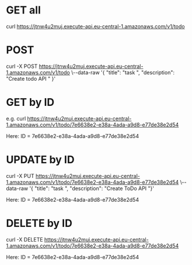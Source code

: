 
# GET all
curl https://jtnw4u2muj.execute-api.eu-central-1.amazonaws.com/v1/todo

# POST 
curl -X POST https://jtnw4u2muj.execute-api.eu-central-1.amazonaws.com/v1/todo \\--data-raw '{ "title": "task ", "description": "Create todo API " }'

# GET by ID
e.g. curl https://jtnw4u2muj.execute-api.eu-central-1.amazonaws.com/v1/todo/7e6638e2-e38a-4ada-a9d8-e77de38e2d54

Here: ID = 7e6638e2-e38a-4ada-a9d8-e77de38e2d54

# UPDATE by ID
curl -X PUT https://jtnw4u2muj.execute-api.eu-central-1.amazonaws.com/v1/todo/7e6638e2-e38a-4ada-a9d8-e77de38e2d54 \\--data-raw '{ "title": "task ", "description": "Create ToDo API "}'

Here: ID = 7e6638e2-e38a-4ada-a9d8-e77de38e2d54


# DELETE by ID
curl -X DELETE https://jtnw4u2muj.execute-api.eu-central-1.amazonaws.com/v1/todo/7e6638e2-e38a-4ada-a9d8-e77de38e2d54 

Here: ID = 7e6638e2-e38a-4ada-a9d8-e77de38e2d54
